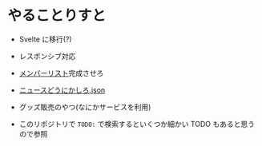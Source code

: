 # やることりすと

- Svelte に移行(?)
- レスポンシブ対応
- [メンバーリスト](./assets/data/member_list.json)完成させろ
- [ニュースどうにかしろ.json](./assets/data/news.json)
- グッズ販売のやつ(なにかサービスを利用)

- このリポジトリで `TODO:` で検索するといくつか細かい TODO もあると思うので参照
